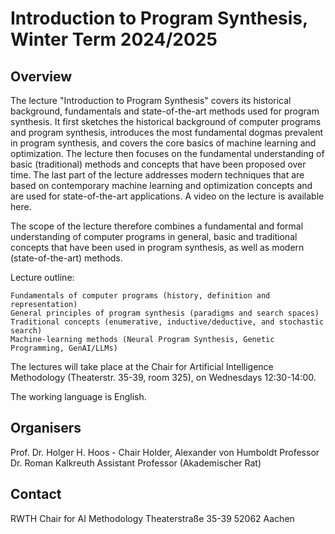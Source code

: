# Introduction to Program Synthesis, Winter Term 2024/2025

## Overview

The lecture "Introduction to Program Synthesis" covers its historical background, fundamentals and state-of-the-art methods used for program synthesis. It first sketches the historical background of computer programs and program synthesis, introduces the most fundamental dogmas prevalent in program synthesis, and covers the core basics of machine learning and optimization. The lecture then focuses on the fundamental understanding of basic (traditional) methods and concepts that have been proposed over time. The last part of the lecture addresses modern techniques that are based on contemporary machine learning and optimization concepts and are used for state-of-the-art applications. A video on the lecture is available here.

The scope of the lecture therefore combines a fundamental and formal understanding of computer programs in general, basic and traditional concepts that have been used in program synthesis, as well as modern (state-of-the-art) methods.

Lecture outline:

    Fundamentals of computer programs (history, definition and representation)
    General principles of program synthesis (paradigms and search spaces)
    Traditional concepts (enumerative, inductive/deductive, and stochastic search)
    Machine-learning methods (Neural Program Synthesis, Genetic Programming, GenAI/LLMs)

The lectures will take place at the Chair for Artificial Intelligence Methodology (Theaterstr. 35-39, room 325), on Wednesdays 12:30-14:00.

The working language is English.

## Organisers

Prof. Dr. Holger H. Hoos - Chair Holder, Alexander von Humboldt Professor
Dr. Roman Kalkreuth Assistant Professor (Akademischer Rat)


## Contact

RWTH Chair for AI Methodology
Theaterstraße 35-39
52062 Aachen 
